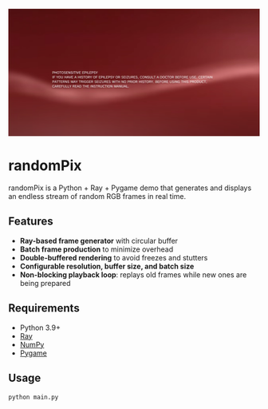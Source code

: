 [![Disclaimer](src/disclaimer.png)](Disclaimer)
# randomPix

randomPix is a Python + Ray + Pygame demo that generates and displays an endless stream of random RGB frames in real time.

## Features

- **Ray-based frame generator** with circular buffer
- **Batch frame production** to minimize overhead
- **Double-buffered rendering** to avoid freezes and stutters
- **Configurable resolution, buffer size, and batch size**
- **Non-blocking playback loop**: replays old frames while new ones are being prepared

## Requirements

- Python 3.9+
- [Ray](https://www.ray.io)
- [NumPy](https://numpy.org)
- [Pygame](https://www.pygame.org)

## Usage

```bash
python main.py
```
